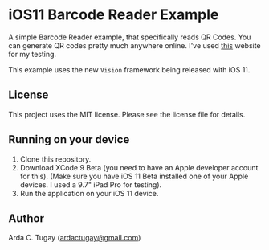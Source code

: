 # iOS11 Barcode Reader Example
A simple Barcode Reader example, that specifically reads QR Codes. You can generate QR codes pretty much anywhere online. 
I've used [this](http://zxing.appspot.com/generator/) website for my testing.

This example uses the new `Vision` framework being released with iOS 11.

## License
This project uses the MIT license. Please see the license file for details.

## Running on your device
1. Clone this repository.
1. Download XCode 9 Beta (you need to have an Apple developer account for this). (Make sure you have iOS 11 Beta installed one of your Apple devices. I used a 9.7" iPad Pro for testing).
1. Run the application on your iOS 11 device.

## Author
Arda C. Tugay (ardactugay@gmail.com)
